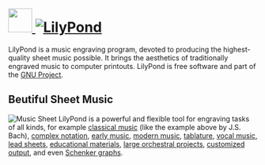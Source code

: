 # [<img src="https://cdn.jsdelivr.net/gh/AdmiringWorm/chocolatey-packages@9e244636583ba04b7cd82ff2116aa9a1f879e36e/manual/lilypond/icons/48x48.png" height="48" width="48" /> ![LilyPond](https://img.shields.io/chocolatey/v/lilypond.svg?label=LilyPond&style=for-the-badge)](https://chocolatey.org/packages/lilypond)

LilyPond is a music engraving program, devoted to producing the highest-quality sheet music possible. It brings the aesthetics of traditionally engraved music to computer printouts. LilyPond is free software and part of the [GNU Project][].

## Beutiful Sheet Music

![Music Sheet][]
LilyPond is a powerful and flexible tool for engraving tasks of all kinds, for example [classical music][] (like the example above by J.S. Bach), [complex notation][], [early music][], [modern music][], [tablature][], [vocal music][], [lead sheets][], [educational materials][], [large orchestral projects][], [customized output][], and even [Schenker graphs][].

[gnu project]: http://gnu.org/
[music sheet]: http://lilypond.org/pictures/bwv861-lilypond.png
[classical music]: http://lilypond.org/examples.html#Classical-Music
[complex notation]: http://lilypond.org/examples.html#Complex-Notation
[early music]: http://lilypond.org/examples.html#Early-Music
[modern music]: http://lilypond.org/examples.html#Modern-Music
[tablature]: http://lilypond.org/examples.html#Tablature
[vocal music]: http://lilypond.org/examples.html#Vocal-Music
[lead sheets]: http://lilypond.org/examples.html#Lead-Sheets
[educational materials]: http://lilypond.org/examples.html#Educational-Applications
[large orchestral projects]: http://lilypond.org/examples.html#Large-Projects
[customized output]: http://lilypond.org/examples.html#Customized-Output
[schenker graphs]: http://lilypond.org/examples.html#Schenker-Graphs
